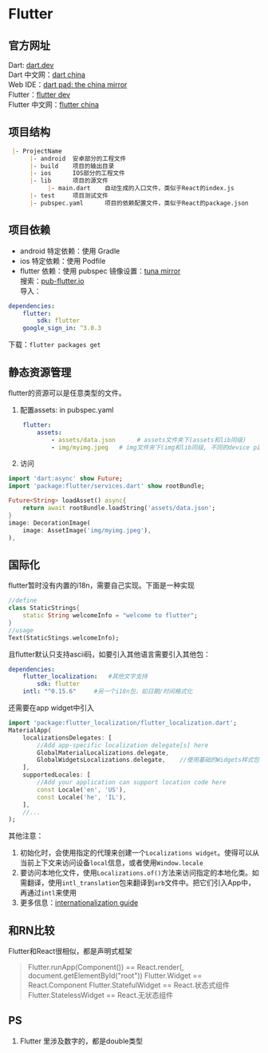 # Flutter

## 官方网址

Dart: [dart.dev](https://dart.dev/guides/language)<br/>
Dart 中文网：[dart china](https://www.dartcn.com/)<br/>
Web IDE：[dart pad: the china mirror](https://dartpad.cn)<br/>
Flutter：[flutter dev](https://flutter.dev/)<br/>
Flutter 中文网：[flutter china](https://flutterchina.club/docs/)<br/>

## 项目结构
```markdown
 |- ProjectName
      |- android  安卓部分的工程文件
      |- build    项目的输出目录
      |- ios      IOS部分的工程文件
      |- lib      项目的源文件
           |- main.dart    自动生成的入口文件，类似于React的index.js
      |- test     项目测试文件
      |- pubspec.yaml      项目的依赖配置文件，类似于React的package.json
```

## 项目依赖
+ android 特定依赖：使用 Gradle
+ ios 特定依赖：使用 Podfile
+ flutter 依赖：使用 pubspec
镜像设置：[tuna mirror](https://mirrors.tuna.tsinghua.edu.cn/help/dart-pub/)<br/>
搜索：[pub-flutter.io](https://pub.flutter-io.cn/)<br/>
导入：
```yaml
dependencies:
    flutter:
        sdk: flutter
    google_sign_in: ^3.0.3
```
下载：`flutter packages get`

## 静态资源管理
flutter的资源可以是任意类型的文件。<br/>
1. 配置assets: in pubspec.yaml
```yaml
    flutter:
        assets:
            - assets/data.json      # assets文件夹下(assets和lib同级)
            - img/myimg.jpeg   # img文件夹下(img和lib同级, 不同的device pixel ratio放在对应的img/.../中)
```
2. 访问
```dart
import 'dart:async' show Future;
import 'package:flutter/services.dart' show rootBundle;

Future<String> loadAsset() async{
    return await rootBundle.loadString('assets/data.json';
}
image: DecorationImage(
    image: AssetImage('img/myimg.jpeg'),
),
```

## 国际化
flutter暂时没有内置的i18n，需要自己实现。下面是一种实现
```dart
//define
class StaticStrings{
    static String welcomeInfo = "welcome to flutter";
}
//usage
Text(StaticStings.welcomeInfo);
```
且flutter默认只支持ascii码，如要引入其他语言需要引入其他包：
```yaml
dependencies:
    flutter_localization:   #其他文字支持
        sdk: flutter
    intl: "^0.15.6"     #另一个i18n包，如日期/时间格式化
```
还需要在app widget中引入
```dart
import 'package:flutter_localization/flutter_localization.dart';
MaterialApp(
    localizationsDelegates: [
        //Add app-specific localization delegate[s] here
        GlobalMaterialLocalizations.delegate,
        GlobalWidgetsLocalizations.delegate,    //使用基础的Widgets样式包的话，不需要这个
    ],
    supportedLocales: [
        //Add your application can support location code here
        const Locale('en', 'US'),
        const Locale('he', 'IL'),
    ],
    //...
);
```
其他注意：<br/>
1. 初始化时，会使用指定的代理来创建一个`Localizations widget`。使得可以从当前上下文来访问设备`local`信息，或者使用`Window.locale`
2. 要访问本地化文件，使用`Localizations.of()`方法来访问指定的本地化类。如需翻译，使用`intl_translation`包来翻译到`arb`文件中。把它们引入App中，再通过`intl`来使用
3. 更多信息：[internationalization guide](https://flutter.dev/docs/development/accessibility-and-localization/internationalization)

## 和RN比较
Flutter和React很相似，都是声明式框架<br/>
> Flutter.runApp(Component()) == React.render(<Component/>, document.getElementById("root"))
> Flutter.Widget == React.Component
> Flutter.StatefulWidget == React.状态式组件
> Flutter.StatelessWidget == React.无状态组件

## PS
1. Flutter 里涉及数字的，都是double类型